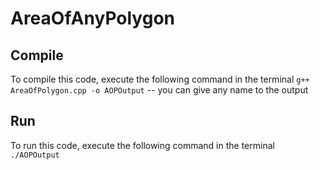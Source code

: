 # AreaOfAnyPolygon
## Compile
To compile this code, execute the following command in the terminal
`g++ AreaOfPolygon.cpp -o AOPOutput` -- you can give any name to the output
## Run
To run this code, execute the following command in the terminal
`./AOPOutput`
